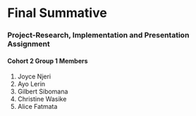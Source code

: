 # Final Summative 

### Project-Research, Implementation and Presentation Assignment

#### Cohort 2 Group 1 Members

1. Joyce Njeri
2. Ayo Lerin
3. Gilbert Sibomana
4. Christine Wasike
5. Alice Fatmata
